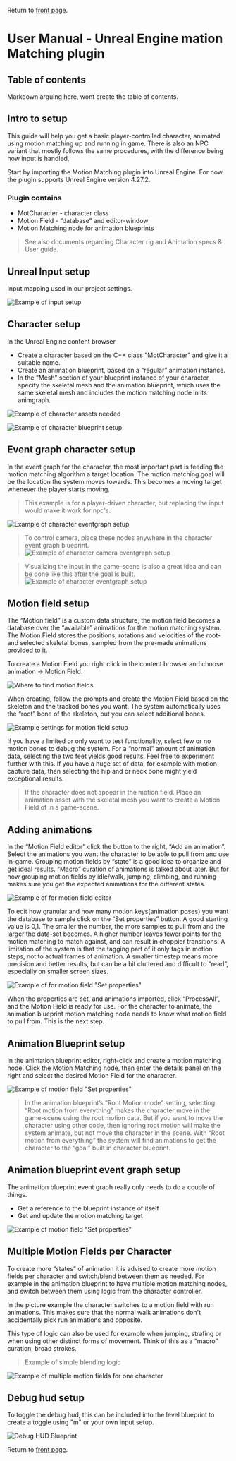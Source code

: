 Return to [front page](./README.md).

# User Manual - Unreal Engine mation Matching plugin

## Table of contents

Markdown arguing here, wont create the table of contents.

## Intro to setup

This guide will help you get a basic player-controlled character, animated using motion matching up and running in game. There is also an NPC variant that mostly follows the same procedures, with the difference being how input is handled.

Start by importing the Motion Matching plugin into Unreal Engine. For now the plugin supports Unreal Engine version 4.27.2.

### Plugin contains

- MotCharacter - character class
- Motion Field - “database” and editor-window
- Motion Matching node for animation blueprints

> See also documents regarding Character rig and Animation specs & User guide.

## Unreal Input setup

Input mapping used in our project settings.

![Example of input setup](./SetupPictures/InputMap.png "Picture of unreal engine input setup")

## Character setup

In the Unreal Engine content browser
- Create a character based on the C++ class "MotCharacter" and give it a suitable name.
- Create an animation blueprint, based on a “regular” animation instance.
- In the “Mesh” section of your blueprint instance of your character, specify the skeletal mesh and the animation blueprint, which uses the same skeletal mesh and includes the motion matching node in its animgraph.

![Example of character assets needed](./SetupPictures/CharacterSetup.png "Picture of character setup")

![Example of character blueprint setup](./SetupPictures/CharacterBlueprintSetup.png "Picture of character setup")

## Event graph character setup

In the event graph for the character, the most important part is feeding the motion matching algorithm a target location. The motion matching goal will be the location the system moves towards. This becomes a moving target whenever the player starts moving.

> This example is for a player-driven character, but replacing the input would make it work for npc's.

![Example of character eventgraph setup](./SetupPictures/CharEventGraph.png "Picture of character eventgraph setup")

> To control camera, place these nodes anywhere in the character event graph blueprint.
![Example of character camera eventgraph setup](./SetupPictures/CameraInput.png "Picture of character camera eventgraph setup")

> Visualizing the input in the game-scene is also a great idea and can be done like this after the goal is built.
> ![Example of character eventgraph setup](./SetupPictures/CharInputVis.png "Picture of character eventgraph setup")

## Motion field setup

The “Motion field” is a custom data structure, the motion field becomes a database over the “available” animations for the motion matching system. The Motion Field stores the positions, rotations and velocities of the root- and selected skeletal bones, sampled from the pre-made animations provided to it.

To create a Motion Field you right click in the content browser and choose animation -> Motion Field.

![Where to find motion fields](./SetupPictures/MotionFieldSetup.png "Picture of motion field setup")

When creating, follow the prompts and create the Motion Field based on the skeleton and the tracked bones you want. The system automatically uses the “root” bone of the skeleton, but you can select additional bones.

![Example settings for motion field setup](./SetupPictures/MotionFieldSettings.png "Picture of motion field settings")

If you have a limited or only want to test functionality, select few or no motion bones to debug the system.
For a “normal” amount of animation data, selecting the two feet yields good results.
Feel free to experiment further with this. If you have a huge set of data, for example with motion capture data, then selecting the hip and or neck bone might yield exceptional results. 

> If the character does not appear in the motion field. Place an animation asset with the skeletal mesh you want to create a Motion Field of in a game-scene.

## Adding animations

In the “Motion Field editor” click the button to the right, “Add an animation”. Select the animations you want the character to be able to pull from and use in-game. Grouping motion fields by “state” is a good idea to organize and get ideal results. “Macro” curation of animations is talked about later. But for now grouping motion fields by idle/walk, jumping, climbing, and running makes sure you get the expected animations for the different states.

![Example of for motion field editor](./SetupPictures/AddAnimation.png "Picture of motion field editor")

To edit how granular and how many motion keys(animation poses) you want the database to sample click on the “Set properties” button. A good starting value is 0,1. The smaller the number, the more samples to pull from and the larger the data-set becomes. A higher number leaves fewer points for the motion matching to match against, and can result in choppier transitions.
A limitation of the system is that the tagging part of it only tags in motion steps, not to actual frames of animation. A smaller timestep means more precision and better results, but can be a bit cluttered and difficult to “read”, especially on smaller screen sizes.

![Example of for motion field "Set properties"](./SetupPictures/SetProperties.png "Picture of motion field's set properties panel")

When the properties are set, and animations imported, click “ProcessAll”, and the Motion Field is ready for use. For the character to animate, the animation blueprint motion matching node needs to know what motion field to pull from. This is the next step.

## Animation Blueprint setup

In the animation blueprint editor, right-click and create a motion matching node. Click the Motion Matching node, then enter the details panel on the right and select the desired Motion Field for the character.

![Example of motion field "Set properties"](./SetupPictures/AnimationBlueprintAnimGraph.png "Picture of motion field's set properties panel")

> In the animation blueprint’s “Root Motion mode” setting, selecting “Root motion from everything” makes the character move in the game-scene using the root motion data. But if you want to move the character using other code, then ignoring root motion will make the system animate, but not move the character in the scene. With “Root motion from everything” the system will find animations to get the character to the “goal” built in character blueprint.

## Animation blueprint event graph setup

The animation blueprint event graph really only needs to do a couple of things.
- Get a reference to the blueprint instance of itself
- Get and update the motion matching target

![Example of motion field "Set properties"](./SetupPictures/AnimationEventGraph.png "Picture of motion field's set properties panel")

## Multiple Motion Fields per Character

To create more “states” of animation it is advised to create more motion fields per character and switch/blend between them as needed. For example in the animation blueprint to have multiple motion matching nodes, and switch between them using logic from the character controller.

In the picture example the character switches to a motion field with run animations. This makes sure that the normal walk animations don't accidentally pick run animations and opposite.

This type of logic can also be used for example when jumping, strafing or when using other distinct forms of movement. Think of this as a “macro” curation, broad strokes.

> Example of simple blending logic

![Example of multiple motion fields for one character](./SetupPictures/MultipleMotionFieldsExample.png "Picture of multiple motion fields for one character")

## Debug hud setup

To toggle the debug hud, this can be included into the level blueprint to create a toggle using "m" or your own input setup.

![Debug HUD Blueprint](./SetupPictures/HUDSetup.png "Picture of HUD setup blueprint")

Return to [front page](./README.md).